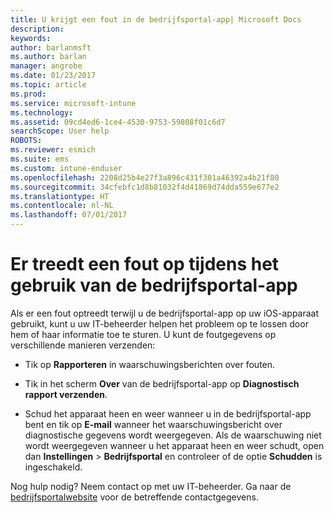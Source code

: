 ```yaml
---
title: U krijgt een fout in de bedrijfsportal-app| Microsoft Docs
description: 
keywords: 
author: barlanmsft
ms.author: barlan
manager: angrobe
ms.date: 01/23/2017
ms.topic: article
ms.prod: 
ms.service: microsoft-intune
ms.technology: 
ms.assetid: 09cd4ed6-1ce4-4530-9753-59808f01c6d7
searchScope: User help
ROBOTS: 
ms.reviewer: esmich
ms.suite: ems
ms.custom: intune-enduser
ms.openlocfilehash: 2208d25b4e27f3a896c431f301a46392a4b21f80
ms.sourcegitcommit: 34cfebfc1d8b81032f4d41869d74dda559e677e2
ms.translationtype: HT
ms.contentlocale: nl-NL
ms.lasthandoff: 07/01/2017
---
```

# <a name="you-get-an-error-while-using-the-company-portal-app"></a>Er treedt een fout op tijdens het gebruik van de bedrijfsportal-app

Als er een fout optreedt terwijl u de bedrijfsportal-app op uw iOS-apparaat gebruikt, kunt u uw IT-beheerder helpen het probleem op te lossen door hem of haar informatie toe te sturen. U kunt de foutgegevens op verschillende manieren verzenden:

-   Tik op **Rapporteren** in waarschuwingsberichten over fouten.

-   Tik in het scherm **Over** van de bedrijfsportal-app op **Diagnostisch rapport verzenden**.

-   Schud het apparaat heen en weer wanneer u in de bedrijfsportal-app bent en tik op **E-mail** wanneer het waarschuwingsbericht over diagnostische gegevens wordt weergegeven. Als de waarschuwing niet wordt weergegeven wanneer u het apparaat heen en weer schudt, open dan **Instellingen** > **Bedrijfsportal** en controleer of de optie **Schudden** is ingeschakeld.

Nog hulp nodig? Neem contact op met uw IT-beheerder. Ga naar de [bedrijfsportalwebsite](http://portal.manage.microsoft.com) voor de betreffende contactgegevens.
